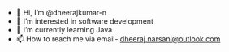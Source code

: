 - 👋 Hi, I’m @dheerajkumar-n
- 👀 I’m interested in software development
- 🌱 I’m currently learning Java
- 📫 How to reach me via email- dheeraj.narsani@outlook.com

<!---
dheerajkumar-n/dheerajkumar-n is a ✨ special ✨ repository because its `README.md` (this file) appears on your GitHub profile.
You can click the Preview link to take a look at your changes.
--->
